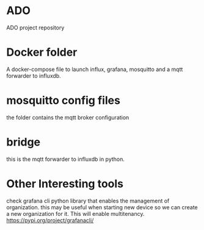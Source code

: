 # ADO
ADO project repository

# Docker folder
A docker-compose file to launch influx, grafana, mosquitto and a mqtt forwarder to influxdb.

# mosquitto config files
the folder contains the mqtt broker configuration

# bridge
this is the mqtt forwarder to influxdb in python.

# Other Interesting tools

check grafana cli python library that enables the management of organization. this may be useful when starting new device so we can create a new organization for it. This will enable multitenancy. 
https://pypi.org/project/grafanacli/
